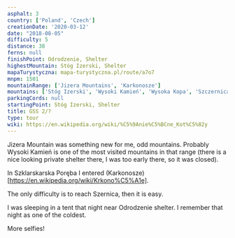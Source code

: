 ```yaml
---
asphalt: 3
country: ['Poland', 'Czech']
creationDate: '2020-03-12'
date: "2018-08-05"
difficulty: 5
distance: 38
ferns: null
finishPoint: Odrodzenie, Shelter
highestMountain: Stóg Izerski, Shelter
mapaTurystyczna: mapa-turystyczna.pl/route/a7o7
mnpm: 1501
mountainRange: ['Jizera Mountains', 'Karkonosze']
mountains: ['Stóg Izerski', 'Wysoki Kamień', 'Wysoka Kopa', 'Szczernica', 'Sniezne Kotły']
parkingCords: null
startingPoint: Stóg Izerski, Shelter
title: GSS 2/?
type: tour
wiki: https://en.wikipedia.org/wiki/%C5%9Anie%C5%BCne_Kot%C5%82y
---
```


Jizera Mountain was something new for me, odd mountains. Probably Wysoki Kamień is one of the most visited mountains in that range (there is a nice looking private shelter there, I was too early there, so it was closed).

In Szklarskarska Poręba I entered (Karkonosze)[https://en.wikipedia.org/wiki/Krkono%C5%A1e].

The only difficulty is to reach Szernica, then it is easy.

I was sleeping in a tent that night near Odrodzenie shelter. I remember that night as one of the coldest.

More selfies!
